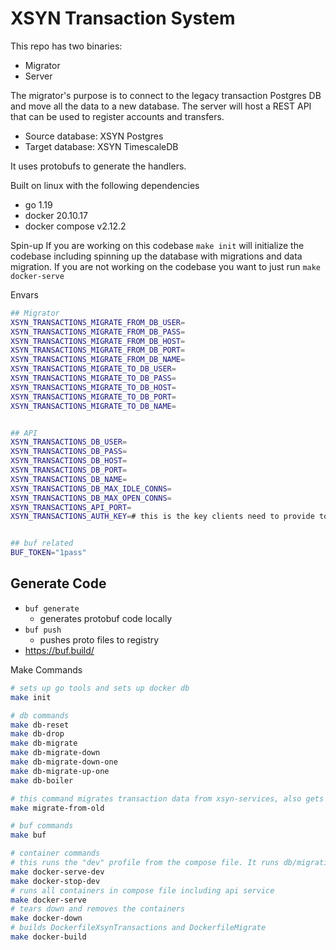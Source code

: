 # XSYN Transaction System

This repo has two binaries:

- Migrator
- Server

The migrator's purpose is to connect to the legacy transaction Postgres DB and move all the data to a new database.
The server will host a REST API that can be used to register accounts and transfers.

- Source database: XSYN Postgres
- Target database: XSYN TimescaleDB

It uses protobufs to generate the handlers.

Built on linux with the following dependencies
* go 1.19
* docker 20.10.17
* docker compose v2.12.2

Spin-up
If you are working on this codebase `make init` will initialize the codebase including spinning up the database with migrations and data migration.
If you are not working on the codebase you want to just run `make docker-serve`

Envars
```sh
## Migrator
XSYN_TRANSACTIONS_MIGRATE_FROM_DB_USER=
XSYN_TRANSACTIONS_MIGRATE_FROM_DB_PASS=
XSYN_TRANSACTIONS_MIGRATE_FROM_DB_HOST=
XSYN_TRANSACTIONS_MIGRATE_FROM_DB_PORT=
XSYN_TRANSACTIONS_MIGRATE_FROM_DB_NAME=
XSYN_TRANSACTIONS_MIGRATE_TO_DB_USER=
XSYN_TRANSACTIONS_MIGRATE_TO_DB_PASS=
XSYN_TRANSACTIONS_MIGRATE_TO_DB_HOST=
XSYN_TRANSACTIONS_MIGRATE_TO_DB_PORT=
XSYN_TRANSACTIONS_MIGRATE_TO_DB_NAME=


## API
XSYN_TRANSACTIONS_DB_USER=
XSYN_TRANSACTIONS_DB_PASS=
XSYN_TRANSACTIONS_DB_HOST=
XSYN_TRANSACTIONS_DB_PORT=
XSYN_TRANSACTIONS_DB_NAME=
XSYN_TRANSACTIONS_DB_MAX_IDLE_CONNS=
XSYN_TRANSACTIONS_DB_MAX_OPEN_CONNS=
XSYN_TRANSACTIONS_API_PORT=
XSYN_TRANSACTIONS_AUTH_KEY=# this is the key clients need to provide to connect to the service


## buf related
BUF_TOKEN="1pass"
```

## Generate Code

- `buf generate`
    - generates protobuf code locally
- `buf push`
  - pushes proto files to registry 
- https://buf.build/


Make Commands
```bash
# sets up go tools and sets up docker db
make init

# db commands
make db-reset
make db-drop
make db-migrate
make db-migrate-down
make db-migrate-down-one
make db-migrate-up-one
make db-boiler

# this command migrates transaction data from xsyn-services, also gets ran on db-reset
make migrate-from-old

# buf commands
make buf

# container commands
# this runs the "dev" profile from the compose file. It runs db/migrations/data-migrations
make docker-serve-dev
make docker-stop-dev
# runs all containers in compose file including api service
make docker-serve
# tears down and removes the containers
make docker-down
# builds DockerfileXsynTransactions and DockerfileMigrate
make docker-build
```
